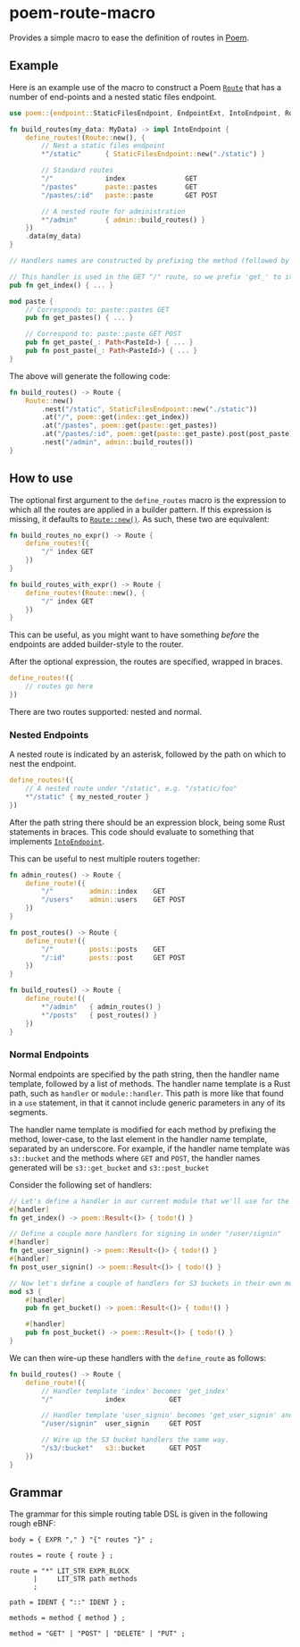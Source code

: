 # poem-route-macro

Provides a simple macro to ease the definition of routes in [Poem].

## Example

Here is an example use of the macro to construct a Poem [`Route`] that has a number of end-points
and a nested static files endpoint.

```rust
use poem::{endpoint::StaticFilesEndpoint, EndpointExt, IntoEndpoint, Route};

fn build_routes(my_data: MyData) -> impl IntoEndpoint {
    define_routes!(Route::new(), {
        // Nest a static files endpoint
        *"/static"      { StaticFilesEndpoint::new("./static") }

        // Standard routes
        "/"             index               GET
        "/pastes"       paste::pastes       GET
        "/pastes/:id"   paste::paste        GET POST

        // A nested route for administration
        *"/admin"       { admin::build_routes() }
    })
    .data(my_data)
}

// Handlers names are constructed by prefixing the method (followed by an underscore):

// This handler is used in the GET "/" route, so we prefix 'get_' to it's name
pub fn get_index() { ... }

mod paste {
    // Corresponds to: paste::pastes GET
    pub fn get_pastes() { ... }

    // Correspond to: paste::paste GET POST
    pub fn get_paste(_: Path<PasteId>) { ... }
    pub fn post_paste(_: Path<PasteId>) { ... }
}
```

The above will generate the following code:

```rust
fn build_routes() -> Route {
    Route::new()
        .nest("/static", StaticFilesEndpoint::new("./static"))
        .at("/", poem::get(index::get_index))
        .at("/pastes", poem::get(paste::get_pastes))
        .at("/pastes/:id", poem::get(paste::get_paste).post(post_paste))
        .nest("/admin", admin::build_routes())
}
```

## How to use

The optional first argument to the `define_routes` macro is the expression to which all the routes
are applied in a builder pattern. If this expression is missing, it defaults to [`Route::new()`].
As such, these two are equivalent:

```rust
fn build_routes_no_expr() -> Route {
    define_routes!({
        "/" index GET
    })
}

fn build_routes_with_expr() -> Route {
    define_routes!(Route::new(), {
        "/" index GET
    })
}
```

This can be useful, as you might want to have something _before_ the endpoints are added
builder-style to the router.

After the optional expression, the routes are specified, wrapped in braces.

```rust
define_routes!({
    // routes go here
})
```

There are two routes supported: nested and normal.

### Nested Endpoints

A nested route is indicated by an asterisk, followed by the path on which to nest the endpoint.

```rust
define_routes!({
    // A nested route under "/static", e.g. "/static/foo"
    *"/static" { my_nested_router }
})
```

After the path string there should be an expression block, being some Rust statements in braces.
This code should evaluate to something that implements [`IntoEndpoint`].

This can be useful to nest multiple routers together:

```rust
fn admin_routes() -> Route {
    define_route!({
        "/"         admin::index    GET
        "/users"    admin::users    GET POST
    })
}

fn post_routes() -> Route {
    define_route!({
        "/"         posts::posts    GET
        "/:id"      posts::post     GET POST
    })
}

fn build_routes() -> Route {
    define_route!({
        *"/admin"   { admin_routes() }
        *"/posts"   { post_routes() }
    })
}
```

### Normal Endpoints

Normal endpoints are specified by the path string, then the handler name template, followed by a
list of methods. The handler name template is a Rust path, such as `handler` or `module::handler`.
This path is more like that found in a `use` statement, in that it cannot include generic parameters
in any of its segments.

The handler name template is modified for each method by prefixing the method, lower-case, to the
last element in the handler name template, separated by an underscore. For example, if the handler
name template was `s3::bucket` and the methods where `GET` and `POST`, the handler names generated
will be `s3::get_bucket` and `s3::post_bucket`

Consider the following set of handlers:

```rust
// Let's define a handler in our current module that we'll use for the "/" route.
#[handler]
fn get_index() -> poem::Result<()> { todo!() }

// Define a couple more handlers for signing in under "/user/signin"
#[handler]
fn get_user_signin() -> poem::Result<()> { todo!() }
#[handler]
fn post_user_signin() -> poem::Result<()> { todo!() }

// Now let's define a couple of handlers for S3 buckets in their own module.
mod s3 {
    #[handler]
    pub fn get_bucket() -> poem::Result<()> { todo!() }

    #[handler]
    pub fn post_bucket() -> poem::Result<()> { todo!() }
}
```

We can then wire-up these handlers with the `define_route` as follows:

```rust
fn build_routes() -> Route {
    define_route!({
        // Handler template 'index' becomes 'get_index'
        "/"             index           GET

        // Handler template 'user_signin' becomes 'get_user_signin' and 'post_user_signin'
        "/user/signin"  user_signin     GET POST

        // Wire up the S3 bucket handlers the same way.
        "/s3/:bucket"   s3::bucket      GET POST
    })
}
```

## Grammar

The grammar for this simple routing table DSL is given in the following rough eBNF:

```ebnf
body = { EXPR "," } "{" routes "}" ;

routes = route { route } ;

route = "*" LIT_STR EXPR_BLOCK
      |     LIT_STR path methods
      ;

path = IDENT { "::" IDENT } ;

methods = method { method } ;

method = "GET" | "POST" | "DELETE" | "PUT" ;
```

[Poem]: https://github.com/poem-web/poem
[`Route`]: https://docs.rs/poem/latest/poem/struct.Route.html
[`Route::new()`]: https://docs.rs/poem/latest/poem/struct.Route.html#method.new
[`IntoEndpoint`]: https://docs.rs/poem/latest/poem/endpoint/trait.IntoEndpoint.html
